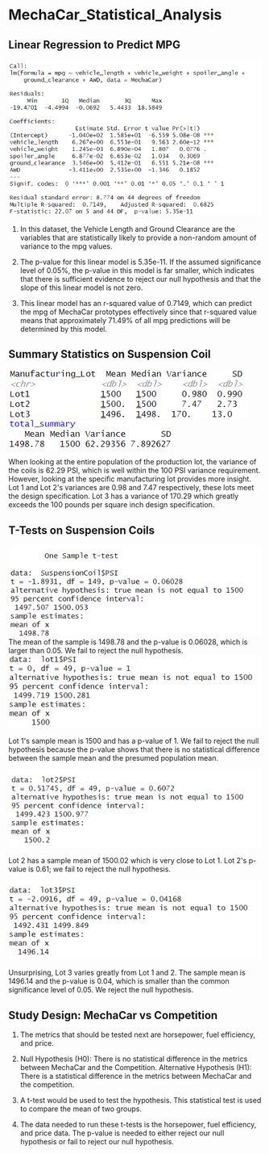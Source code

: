 # MechaCar_Statistical_Analysis
## Linear Regression to Predict MPG
![This is an image](https://github.com/maheeyah/MechaCar_Statistical_Analysis/blob/main/Part1Screenshot.png)
1. In this dataset, the Vehicle Length and Ground Clearance are the variables that are statistically likely to provide a non-random amount of variance to the mpg values. 

2. The p-value for this linear model is 5.35e-11. If the assumed significance level of 0.05%, the p-value in this model is far smaller, which indicates that there is sufficient evidence to reject our null hypothesis and that the slope of this linear model is not zero.

3. This linear model has an r-squared value of 0.7149, which can predict the mpg of MechaCar prototypes effectively since that r-squared value means that approximately 71.49% of all mpg predictions will be determined by this model.

## Summary Statistics on Suspension Coil
![This is an image](https://github.com/maheeyah/MechaCar_Statistical_Analysis/blob/main/Part2Lot_Summary.png)
![This is an image](https://github.com/maheeyah/MechaCar_Statistical_Analysis/blob/main/Part2Total_Summary.png)

When looking at the entire population of the production lot, the variance of the coils is 62.29 PSI, which is well within the 100 PSI variance requirement. However, looking at the specific manufacturing lot provides more insight. Lot 1 and Lot 2's variances are 0.98 and 7.47 respectively, these lots meet the design specification. Lot 3 has a variance of 170.29 which greatly exceeds the 100 pounds per square inch design specification. 

## T-Tests on Suspension Coils
![This is an image](https://github.com/maheeyah/MechaCar_Statistical_Analysis/blob/main/Part3AllManufacturingLots.png)
The mean of the sample is 1498.78 and the p-value is 0.06028, which is larger than 0.05. We fail to reject the null hypothesis. 
![This is an image](https://github.com/maheeyah/MechaCar_Statistical_Analysis/blob/main/Part3Lot1.png)

Lot 1's sample mean is 1500 and has a p-value of 1. We fail to reject the null hypothesis because the p-value shows that there is no statistical difference between the sample mean and the presumed population mean. 

![This is an image](https://github.com/maheeyah/MechaCar_Statistical_Analysis/blob/main/Part3Lot2.png)

Lot 2 has a sample mean of 1500.02 which is very close to Lot 1. Lot 2's p-value is 0.61; we fail to reject the null hypothesis.

![This is an image](https://github.com/maheeyah/MechaCar_Statistical_Analysis/blob/main/Part3Lot3.png)

Unsurprising, Lot 3 varies greatly from Lot 1 and 2. The sample mean is 1496.14 and the p-value is 0.04, which is smaller than the common significance level of 0.05. We reject the null hypothesis.

## Study Design: MechaCar vs Competition

1. The metrics that should be tested next are horsepower, fuel efficiency, and price. 
2. Null Hypothesis (H0): There is no statistical difference in the metrics between MechaCar and the Competition.
Alternative Hypothesis (H1): There is a statistical difference in the metrics between  MechaCar and the competition.
3. A t-test would be used to test the hypothesis. This statistical test is used to compare the mean of two groups. 

4. The data needed to run these t-tests is the horsepower, fuel efficiency, and price data. The p-value is needed to either reject our null hypothesis or fail to reject our null hypothesis. 
